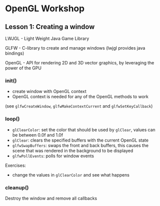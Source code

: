 # OpenGL Workshop

## Lesson 1: Creating a window

LWJGL - Light Weight Java Game Library

GLFW - C-library to create and manage windows (lwjgl provides java bindings)

OpenGL - API for rendering 2D and 3D vector graphics, by leveraging the power of the GPU

### init()

- create window with OpenGL context
- OpenGL context is needed for any of the OpenGL methods to work

(see ```glfwCreateWindow```, ```glfwMakeContextCurrent``` and ```glfwSetKeyCallback```)

### loop()

- ```glClearColor```: set the color that should be used by ```glClear```, values can be between 0.0f and 1.0f
- ```glClear```: clears the specified buffers with the current OpenGL state
- ```glfwSwapBuffers```: swaps the front and back buffers, this causes the scene that was rendered in the background to be displayed
- ```glfwPollEvents```: polls for window events

Exercises:
- change the values in ```glClearColor``` and see what happens

### cleanup()

Destroy the window and remove all callbacks
